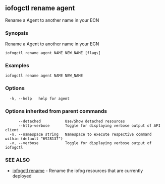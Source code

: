 ## iofogctl rename agent

Rename a Agent to another name in your ECN

### Synopsis

Rename a Agent to another name in your ECN

```
iofogctl rename agent NAME NEW_NAME [flags]
```

### Examples

```
iofogctl rename agent NAME NEW_NAME
```

### Options

```
  -h, --help   help for agent
```

### Options inherited from parent commands

```
      --detached           Use/Show detached resources
      --http-verbose       Toggle for displaying verbose output of API client
  -n, --namespace string   Namespace to execute respective command within (default "6928137")
  -v, --verbose            Toggle for displaying verbose output of iofogctl
```

### SEE ALSO

* [iofogctl rename](iofogctl_rename.md)	 - Rename the iofog resources that are currently deployed


